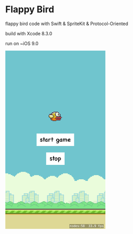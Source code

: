 # Flappy Bird

flappy bird code with Swift & SpriteKit & Protocol-Oriented


build with Xcode 8.3.0

run on  ~iOS 9.0

![shot](screen-shot.png)